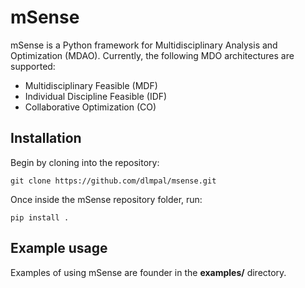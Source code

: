 # mSense
mSense is a Python framework for Multidisciplinary Analysis and Optimization (MDAO). Currently, the following MDO architectures are supported:
 * Multidisciplinary Feasible (MDF)
 * Individual Discipline Feasible (IDF)
 * Collaborative Optimization (CO)

## Installation
Begin by cloning into the repository:
```
git clone https://github.com/dlmpal/msense.git
```

Once inside the mSense repository folder, run:
```
pip install .
```

## Example usage
Examples of using mSense are founder in the **examples/** directory.